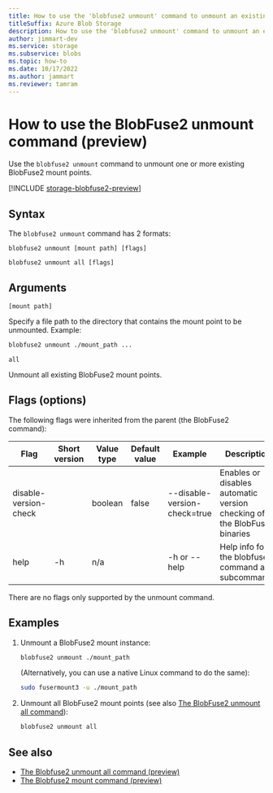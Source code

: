 ```yaml
---
title: How to use the 'blobfuse2 unmount' command to unmount an existing mount point (preview)| Microsoft Docs
titleSuffix: Azure Blob Storage
description: How to use the 'blobfuse2 unmount' command to unmount an existing mount point. (preview)
author: jimmart-dev
ms.service: storage
ms.subservice: blobs
ms.topic: how-to
ms.date: 10/17/2022
ms.author: jammart
ms.reviewer: tamram
---
```


# How to use the BlobFuse2 unmount command (preview)

Use the `blobfuse2 unmount` command to unmount one or more existing BlobFuse2 mount points.

[!INCLUDE [storage-blobfuse2-preview](../../../includes/storage-blobfuse2-preview.md)]

## Syntax

The `blobfuse2 unmount` command has 2 formats:

`blobfuse2 unmount [mount path] [flags]`

`blobfuse2 unmount all [flags]`

## Arguments

`[mount path]`

Specify a file path to the directory that contains the mount point to be unmounted. Example:

```bash
blobfuse2 unmount ./mount_path ...
```

`all`

Unmount all existing BlobFuse2 mount points.

## Flags (options)

The following flags were inherited from the parent (the BlobFuse2 command):

| Flag | Short version | Value type | Default value | Example | Description |
|--|--|--|--|--|--|
| disable-version-check |    | boolean | false | --disable-version-check=true | Enables or disables automatic version checking of the BlobFuse2 binaries |
| help                  | -h | n/a     |       | -h or --help                 | Help info for the blobfuse2 command and subcommands                      |

There are no flags only supported by the unmount command.

## Examples

1. Unmount a BlobFuse2 mount instance:

    ```bash
    blobfuse2 unmount ./mount_path
    ```

    (Alternatively, you can use a native Linux command to do the same):

    ```bash
    sudo fusermount3 -u ./mount_path
    ```

1. Unmount all BlobFuse2 mount points (see also [The BlobFuse2 unmount all command](blobfuse2-commands-unmount-all.md)):

    ```bash
    blobfuse2 unmount all
    ```

## See also

- [The Blobfuse2 unmount all command (preview)](blobfuse2-commands-unmount-all.md)
- [The Blobfuse2 mount command (preview)](blobfuse2-commands-mount.md)
